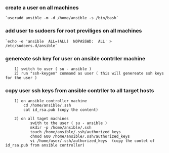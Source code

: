 ### create a user on all machines

	`useradd ansible -m -d /home/ansible -s /bin/bash`

### add user to sudoers for root previliges  on all machines 

	`echo -e 'ansible  ALL=(ALL)  NOPASSWD:  ALL' > /etc/sudoers.d/ansible`

### genereate ssh key for user on ansible contrller machine 
```
	1) switch to user ( su - ansible )
	2) run "ssh-keygen" command as user ( this will genereate ssh keys for the user ) 
```
### copy user ssh keys from ansible contrller to all target hosts

```
	1) on ansible controller machine
		cd /home/ansible/.ssh 
		cat id_rsa.pub (copy the content)
```
```
	2) on all taget machines
		   swith to the user ( su - ansible )
		   mkdir -p /home/ansible/.ssh
		   touch /home/ansible/.ssh/authorized_keys
		   chmod 600 /home/ansible/.ssh/authorized_keys
		   vi /home/user/.ssh/authorized_keys  (copy the contet of id_rsa.pub from ansible controller)
```	
	


